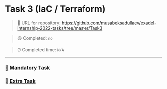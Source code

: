 # Task 3 (IaC / Terraform)

> :link: URL for repository: https://github.com/musabeksadullaev/exadel-internship-2022-tasks/tree/master/Task3

<!-- > :green_circle: Completed: `yes` -->
> :yellow_circle: Completed: `no`


<!-- > :alarm_clock: Completed time: `19/06/2022 @ 11:00 PM` -->
> :alarm_clock: Completed time: `N/A`

---

### :link: [Mandatory Task](./Mandatory)

### :link: [Extra Task](./Extra)
